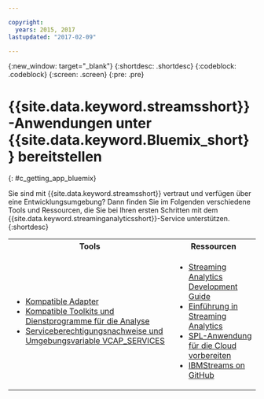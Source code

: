 ```yaml
---

copyright:
  years: 2015, 2017
lastupdated: "2017-02-09"

---
```


<!-- Attribute definitions --> 
{:new_window: target="_blank"}
{:shortdesc: .shortdesc}
{:codeblock: .codeblock}
{:screen: .screen}
{:pre: .pre}

# {{site.data.keyword.streamsshort}}-Anwendungen unter {{site.data.keyword.Bluemix_short}} bereitstellen
{: #c_getting_app_bluemix}


 Sie sind mit {{site.data.keyword.streamsshort}} vertraut und verfügen über eine Entwicklungsumgebung? Dann finden Sie im Folgenden verschiedene Tools und Ressourcen, die Sie bei Ihren ersten Schritten mit
dem {{site.data.keyword.streaminganalyticsshort}}-Service unterstützen.
{:shortdesc}

<table summary="Diese Tabelle enthält eine Liste von Tools und Ressourcen, die Sie für die Entwicklung und Bereitstellung Ihrer {{site.data.keyword.streamsshort}}-Anwendungen benötigen.">
  <tr>
    <th>Tools<br></th>
    <th>Ressourcen<br></th>
  </tr>
  <tr>
    <td>
      <ul>
        <li><a href="/docs/services/StreamingAnalytics/c_compatible_adapters.html" target="_blank">Kompatible Adapter</a><br></li>
        <li><a href="/docs/services/StreamingAnalytics/c_analytics_utilities.html" target="_blank">Kompatible Toolkits und Dienstprogramme für die Analyse</a><br></li>
        <li><a href="/docs/services/StreamingAnalytics/r_vcap_services.html#r_vcap_services" target="_blank">Serviceberechtigungsnachweise und Umgebungsvariable VCAP_SERVICES</a><br></li>
      </ul>    
    </td>
    <td>
      <ul>
        <li><a href="https://developer.ibm.com/streamsdev/docs/bluemix-streaming-analytics-development-guide/" target="_blank">Streaming Analytics Development Guide</a><br></li>
        <li><a href="/docs/services/StreamingAnalytics/index.html" target="_blank">Einführung in Streaming Analytics</a><br></li>
        <li><a href="https://developer.ibm.com/streamsdev/docs/getting-spl-application-ready-cloud" target="_blank">SPL-Anwendung für die Cloud vorbereiten</a><br></li>
        <li><a href="https://github.com/IBMStreams" target="_blank">IBMStreams on GitHub</a><br></li>
      </ul>    
    </td>
  </tr>
</table>
